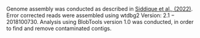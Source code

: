 Genome assembly was conducted as described in [Siddique et al., (2022)](https://www.nature.com/articles/s41467-022-33769-w.pdf). Error corrected reads were assembled using wtdbg2 Version: 2.1 − 2018100730. Analysis using BlobTools version 1.0 was conducted, in order to find and remove contaminated contigs. 
